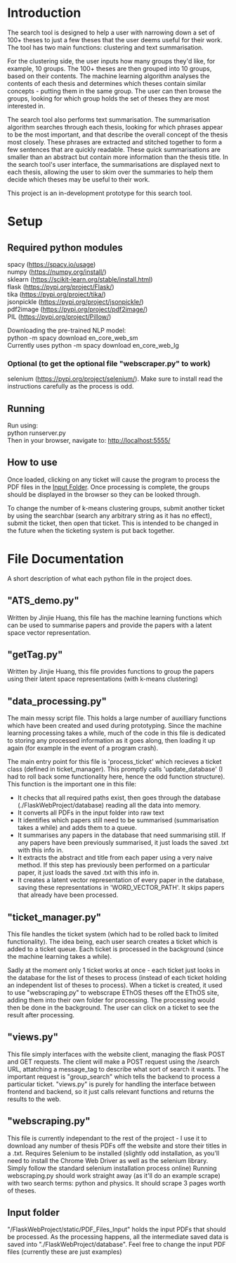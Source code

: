 # Introduction

The search tool is designed to help a user with narrowing down a set of 100+ theses to just a few theses that the user deems useful for their work.
The tool has two main functions: clustering and text summarisation.

For the clustering side, the user inputs how many groups they'd like, for example, 10 groups. The 100+ theses are then grouped into 10 groups, based on their contents. The machine learning algorithm analyses the contents of each thesis and determines which theses contain similar concepts - putting them in the same group.
The user can then browse the groups, looking for which group holds the set of theses they are most interested in.

The search tool also performs text summarisation. The summarisation algorithm searches through each thesis, looking for which phrases appear to be the most important, and that describe the overall concept of the thesis most closely. These phrases are extracted and stitched together to form a few sentences that are quickly readable.
These quick summarisations are smaller than an abstract but contain more information than the thesis title. In the search tool's user interface, the summarisations are displayed next to each thesis, allowing the user to skim over the summaries to help them decide which theses may be useful to their work.

This project is an in-development prototype for this search tool.

# Setup

## Required python modules

spacy (<https://spacy.io/usage>)  
numpy (<https://numpy.org/install/>)  
sklearn (<https://scikit-learn.org/stable/install.html>)  
flask (<https://pypi.org/project/Flask/>)  
tika (<https://pypi.org/project/tika/>)  
jsonpickle (<https://pypi.org/project/jsonpickle/>)  
pdf2image (<https://pypi.org/project/pdf2image/>)  
PIL (<https://pypi.org/project/Pillow/>)  

Downloading the pre-trained NLP model:  
python -m spacy download en_core_web_sm  
Currently uses 
python -m spacy download en_core_web_lg


### Optional (to get the optional file "webscraper.py" to work)

selenium (<https://pypi.org/project/selenium/>). Make sure to install read the instructions carefully as the process is odd.

## Running

Run using:  
python runserver.py  
Then in your browser, navigate to: <http://localhost:5555/>

## How to use
Once loaded, clicking on any ticket will cause the program to process the PDF files in the [Input Folder](#Input-folder). Once processing is complete, the groups should be displayed in the browser so they can be looked through.

To change the number of k-means clustering groups, submit another ticket by using the searchbar (search any arbitrary string as it has no effect), submit the ticket, then open that ticket. This is intended to be changed in the future when the ticketing system is put back together.

# File Documentation

A short description of what each python file in the project does.

## "ATS_demo.py"

Written by Jinjie Huang, this file has the machine learning functions which can be used to summarise papers and provide the papers with a latent space vector representation.

## "getTag.py"

Written by Jinjie Huang, this file provides functions to group the papers using their latent space representations (with k-means clustering)

## "data_processing.py"

The main messy script file. This holds a large number of auxilliary functions which have been created and used during prototyping.
Since the machine learning processing takes a while, much of the code in this file is dedicated to storing any processed information as it goes along, then loading it up again (for example in
the event of a program crash).

The main entry point for this file is 'process_ticket' which recieves a ticket class (defined in ticket_manager). This promptly calls 'update_database' (I had to roll back some functionality
here, hence the odd function structure). This function is the important one in this file:

- It checks that all required paths exist, then goes through the database (./FlaskWebProject/database) reading all the data into memory.
- It converts all PDFs in the input folder into raw text
- It identifies which papers still need to be summarised (summarisation takes a while) and adds them to a queue.
- It summarises any papers in the database that need summarising still. If any papers have been previously summarised, it just loads the saved .txt with this info in.
- It extracts the abstract and title from each paper using a very naive method. If this step has previously been performed on a particular paper, it just loads the saved .txt with this info in.
- It creates a latent vector representation of every paper in the database, saving these representations in 'WORD_VECTOR_PATH'. It skips papers that already have been processed.

## "ticket_manager.py"

This file handles the ticket system (which had to be rolled back to limited functionality).
The idea being, each user search creates a ticket which is added to a ticket queue. Each ticket is processed in the background (since the machine learning takes a while).

Sadly at the moment only 1 ticket works at once - each ticket just looks in the database for the list of theses to process (instead of each ticket holding an independent list of theses to process).
When a ticket is created, it used to use "webscraping.py" to webscrape EThOS theses off the EThOS site, adding them into their own folder for processing. The processing would then be done in the background. The user can click on a ticket to see the result after processing.

## "views.py"

This file simply interfaces with the website client, managing the flask POST and GET requests.
The client will make a POST request using the /search URL, attatching a message_tag to describe what sort of search it wants.
The important request is "group_search" which tells the backend to process a particular ticket.
"views.py" is purely for handling the interface between frontend and backend, so it just calls relevant functions and returns the results to the web.

## "webscraping.py"

This file is currently independant to the rest of the project - I use it to download any number of thesis PDFs off the website and store their titles in a .txt.
Requires Selenium to be installed (slightly odd installation, as you'll need to install the Chrome Web Driver as well as the selenium library. Simply follow the standard selenium installation process online)
Running webscraping.py should work straight away (as it'll do an example scrape) with two search terms: python and physics. It should scrape 3 pages worth of theses.

## Input folder

"/FlaskWebProject/static/PDF_Files_Input" holds the input PDFs that should be processed. As the processing happens, all the intermediate saved data is saved into "./FlaskWebProject/database".
Feel free to change the input PDF files (currently these are just examples)
